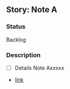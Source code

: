 ## Story: Note A

### Status

Backlog

### Description

- [ ] Details Note Axxxxx
- [link](https://example.com)
